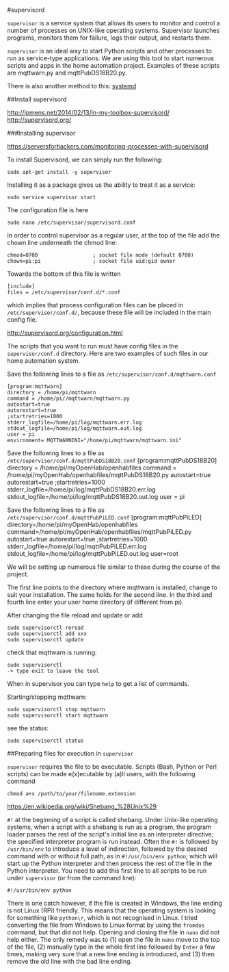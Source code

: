 #supervisord

`supervisor` is a service system that allows its users to monitor and control a number of processes on UNIX-like operating systems. Supervisor launches programs, monitors them for failure, logs their output, and restarts them.

`supervisor` is an ideal way to start Python scripts and other processes to run as service-type applications.  We are using this tool to start numerous scripts and apps in the home automation project.  Examples of these scripts are mqttwarn.py and mqttPubDS18B20.py.

There is also another method to this: [systemd](https://learn.adafruit.com/running-programs-automatically-on-your-tiny-computer/systemd-writing-and-enabling-a-service)

##Install supervisord

<http://jpmens.net/2014/02/13/in-my-toolbox-supervisord/>  
<http://supervisord.org/>

###Installing supervisor

<https://serversforhackers.com/monitoring-processes-with-supervisord>

To install Supervisord, we can simply run the following:

	sudo apt-get install -y supervisor

Installing it as a package gives us the ability to treat it as a service:

	sudo service supervisor start

The configuration file is here

	sudo nano /etc/supervisor/supervisord.conf

In order to control supervisor as a regular user, at the top of the file add the chown line underneath the chmod line:

	chmod=0700                  ; socket file mode (default 0700)
	chown=pi:pi                 ; socket file uid:gid owner

Towards the bottom of this file is written

	[include]
	files = /etc/supervisor/conf.d/*.conf

which implies that process configuration files can be placed in `/etc/supervisor/conf.d/`, because these file will be included in the main config file.

<http://supervisord.org/configuration.html>

The scripts that you want to run must have config files in the `supervisor/conf.d` directory.  Here are two examples of such files in our home automation system.

Save the following lines to a file as `/etc/supervisor/conf.d/mqttwarn.conf`

    [program:mqttwarn]
    directory = /home/pi/mqttwarn
    command = /home/pi//mqttwarn/mqttwarn.py
    autostart=true
    autorestart=true
    ;startretries=1000
    stderr_logfile=/home/pi/log/mqttwarn.err.log
    stdout_logfile=/home/pi/log/mqttwarn.out.log
    user = pi
    environment= MQTTWARNINI="/home/pi/mqttwarn/mqttwarn.ini"

Save the following lines to a file as `/etc/supervisor/conf.d/mqttPubDS18B20.conf`
    [program:mqttPubDS18B20]
    directory = /home/pi/myOpenHab/openhabfiles
    command = /home/pi/myOpenHab/openhabfiles/mqttPubDS18B20.py
    autostart=true
    autorestart=true
    ;startretries=1000
    stderr_logfile=/home/pi/log/mqttPubDS18B20.err.log
    stdout_logfile=/home/pi/log/mqttPubDS18B20.out.log
    user = pi

Save the following lines to a file as `/etc/supervisor/conf.d/mqttPubPiLED.conf`
    [program:mqttPubPiLED]
    directory=/home/pi/myOpenHab/openhabfiles
    command=/home/pi/myOpenHab/openhabfiles/mqttPubPiLED.py
    autostart=true
    autorestart=true
    ;startretries=1000
    stderr_logfile=/home/pi/log/mqttPubPiLED.err.log
    stdout_logfile=/home/pi/log/mqttPubPiLED.out.log
    user=root


We will be setting up numerous file similar to these during the course of the project.   

The first line points to the directory where mqttwarn is installed, change to suit your installation.  The same holds for the second line. In the third and fourth line enter your user home directory (if different from pi).

After changing the file reload and update or add

	sudo supervisorctl reread
	sudo supervisorctl add xxx
	sudo supervisorctl update

check that mqttwarn is running:

	sudo supervisorctl
	-> type exit to leave the tool

When in supervisor you can type `help` to get a list of commands.

Starting/stopping mqttwarn:

	sudo supervisorctl stop mqttwarn
	sudo supervisorctl start mqttwarn

see the status:

	sudo supervisorctl status

##Preparing files for execution in `supervisor`

`supervisor` requires the file to be executable.  Scripts (Bash, Python or Perl scripts) can be made e(x)ecutable by (a)ll users, with  the following command

    chmod a+x /path/to/your/filename.extension

<https://en.wikipedia.org/wiki/Shebang_%28Unix%29>

`#!` at the beginning of a script is called shebang. Under Unix-like operating systems, when a script with a shebang is run as a program, the program loader parses the rest of the script's initial line as an interpreter directive; the specified interpreter program is run instead.  Often the `#!` is followed by `/usr/bin/env` to introduce a level of indirection, followed by the desired command with or without full path, as in  `#!/usr/bin/env python`; which will start up the Python interpreter and then process the rest of the file in the Python interpreter.  You need to add this first line to all scripts to be run under `supervisor` (or from the command line):

    #!/usr/bin/env python

There is one catch however, if the file is created in Windows, the line ending is not Linux (RPi) friendly.  This means that the operating system is looking for something like `python\r`, which is not recognised in Linux.  I tried converting the file from Windows to Linux format by using the `fromdos` command, but that did not help.  Opening and closing the file in `nano` did not help either.  The only remedy was to (1) open the file in `nano` move to the top of the file, (2) manually type in the whole first line followed by `Enter` a few times, making very sure that a new line ending is introduced, and (3) then remove the old line with the bad line ending.
